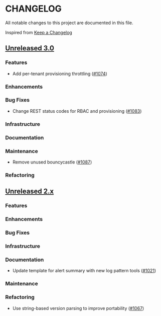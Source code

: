 # CHANGELOG
All notable changes to this project are documented in this file.

Inspired from [Keep a Changelog](https://keepachangelog.com/en/1.1.0/)

## [Unreleased 3.0](https://github.com/opensearch-project/flow-framework/compare/2.x...HEAD)
### Features
- Add per-tenant provisioning throttling ([#1074](https://github.com/opensearch-project/flow-framework/pull/1074))

### Enhancements
### Bug Fixes
- Change REST status codes for RBAC and provisioning ([#1083](https://github.com/opensearch-project/flow-framework/pull/1083))

### Infrastructure
### Documentation
### Maintenance
- Remove unused bouncycastle ([#1087](https://github.com/opensearch-project/flow-framework/pull/1087))

### Refactoring

## [Unreleased 2.x](https://github.com/opensearch-project/flow-framework/compare/2.18...2.x)
### Features
### Enhancements
### Bug Fixes
### Infrastructure
### Documentation
- Update template for alert summary with new log pattern tools ([#1021](https://github.com/opensearch-project/flow-framework/pull/1021))

### Maintenance
### Refactoring
- Use string-based version parsing to improve portability ([#1067](https://github.com/opensearch-project/flow-framework/pull/1067))
